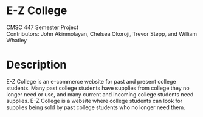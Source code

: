 # E-Z College
CMSC 447 Semester Project <br/>
Contributors: John Akinmolayan, Chelsea Okoroji, Trevor Stepp, and William Whatley
# Description
E-Z College is an e-commerce website for past and present college students. Many past college students have supplies from college they no longer need or use, 
and many current and incoming college students need supplies. E-Z College is a website where college students can look for supplies being sold by past college
students who no longer need them.
